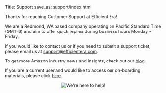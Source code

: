 Title: Support
save_as: support/index.html

Thanks for reaching Customer Support at Efficient Era!  

We are a Redmond, WA based company operating on Pacific Standard Time (GMT-8) and aim to offer quick replies during business hours Monday - Friday. 

If you would like to contact us or if you need to submit a support ticket, please email us at [support@efficientera.com](mailto:support@efficientera.com).

To get more Amazon industry news and insights, check out our [blog](https://efficientera.com/blog).

If you are a current user and would like to access our on-boarding materials, please click [here](https://efficientera.com/pages/startup/).

<div style="text-align:center" markdown="1">

![We're here to help!](/images/pages/help.png) 

</div>
